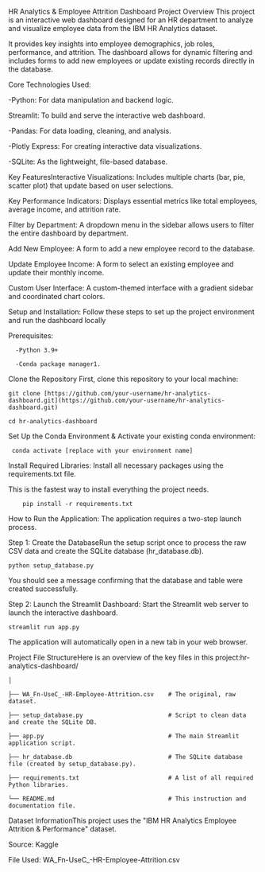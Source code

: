 HR Analytics & Employee Attrition Dashboard Project Overview This project is an interactive web dashboard designed for an HR department to analyze and visualize employee data from the IBM HR Analytics dataset.

It provides key insights into employee demographics, job roles, performance, and attrition.
The dashboard allows for dynamic filtering and includes forms to add new employees or update existing records directly in the database.


Core Technologies Used: 


-Python: For data manipulation and backend logic.

Streamlit: To build and serve the interactive web dashboard.

-Pandas: For data loading, cleaning, and analysis.

-Plotly Express: For creating interactive data visualizations.

-SQLite: As the lightweight, file-based database.

Key FeaturesInteractive Visualizations: Includes multiple charts (bar, pie, scatter plot) that update based on user selections.

Key Performance Indicators: Displays essential metrics like total employees, average income, and attrition rate.


Filter by Department: A dropdown menu in the sidebar allows users to filter the entire dashboard by department.

Add New Employee: A form to add a new employee record to the database.

Update Employee Income: A form to select an existing employee and update their monthly income.

Custom User Interface: A custom-themed interface with a gradient sidebar and coordinated chart colors.

Setup and Installation: Follow these steps to set up the project environment and run the dashboard locally

Prerequisites:

      -Python 3.9+  

      -Conda package manager1.   

Clone the Repository First, clone this repository to your local machine:


    git clone [https://github.com/your-username/hr-analytics-dashboard.git](https://github.com/your-username/hr-analytics-dashboard.git)

    cd hr-analytics-dashboard

 Set Up the Conda Environment & Activate your existing  conda environment:
  
     conda activate [replace with your environment name]

 Install Required Libraries: Install all necessary packages using the requirements.txt file.


This is the fastest way to install everything the project needs.

        pip install -r requirements.txt    

How to Run the Application: The application requires a two-step launch process.

Step 1: Create the DatabaseRun the setup script once to process the raw CSV data and create the SQLite database (hr_database.db).

    python setup_database.py

You should see a message confirming that the database and table were created successfully.

Step 2: Launch the Streamlit Dashboard: Start the Streamlit web server to launch the interactive dashboard.

    streamlit run app.py

The application will automatically open in a new tab in your web browser.

Project File StructureHere is an overview of the key files in this project:hr-analytics-dashboard/

    │    

    ├── WA_Fn-UseC_-HR-Employee-Attrition.csv    # The original, raw dataset.

    ├── setup_database.py                        # Script to clean data and create the SQLite DB.

    ├── app.py                                   # The main Streamlit application script.

    ├── hr_database.db                           # The SQLite database file (created by setup_database.py).

    ├── requirements.txt                         # A list of all required Python libraries.

    └── README.md                                # This instruction and documentation file.




Dataset InformationThis project uses the "IBM HR Analytics Employee Attrition & Performance" dataset.

Source: Kaggle

File Used: WA_Fn-UseC_-HR-Employee-Attrition.csv

